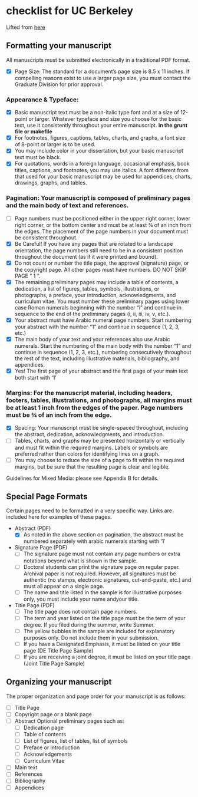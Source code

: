 # checklist for UC Berkeley

Lifted from [here](http://grad.berkeley.edu/academic-progress/dissertation/#formatting-your-manuscript)

## Formatting your manuscript

All manuscripts must be submitted electronically in a traditional PDF format.

- [x] Page Size: The standard for a document’s page size is 8.5 x 11 inches. If compelling reasons exist to use a larger page size, you must contact the Graduate Division for prior approval.

### Appearance & Typeface:

- [x] Basic manuscript text must  be a non-italic type font and at a size of 12-point or larger. Whatever typeface and size you choose for the basic text, use it consistently throughout your entire manuscript. **in the grunt file or makefile**
- [x] For footnotes, figures, captions, tables, charts, and graphs, a font size of 8-point or larger is to be used.
- [x] You may include color in your dissertation, but your basic manuscript text must be black.
- [x] For quotations, words in a foreign language, occasional emphasis, book titles, captions, and footnotes, you may use italics. A font different from that used for your basic manuscript may be used for appendices, charts, drawings, graphs, and tables.

### Pagination: Your manuscript is composed of preliminary pages and the main body of text and references.

- [ ] Page numbers must be positioned either in the upper right corner, lower right corner, or the bottom center and must be at least ¾ of an inch from the edges. The placement of the page numbers in your document must be consistent throughout.
- [x] Be Careful! If you have any pages that are rotated to a landscape orientation, the page numbers still need to be in a consistent position throughout the document (as if it were printed and bound).
- [x] Do not count or number the title page, the approval (signature) page, or the copyright page. All other pages must have numbers. DO NOT SKIP PAGE ” 1 “.
- [x] The remaining preliminary pages may include a table of contents, a dedication, a list of figures, tables, symbols, illustrations, or photographs, a preface, your introduction, acknowledgments, and curriculum vitae. You must number these preliminary pages using lower case Roman numerals beginning with the number “i” and continue in sequence to the end of the preliminary pages (i, ii, iii, iv, v, etc.).
- [x] Your abstract must have Arabic numeral page numbers. Start numbering your abstract with the number “1” and continue in sequence (1, 2, 3, etc.)
- [x] The main body of your text and your references also use Arabic numerals. Start the numbering of the main body with the number “1” and continue in sequence (1, 2, 3, etc.), numbering consecutively throughout the rest of the text, including illustrative materials, bibliography, and appendices.
- [x] Yes! The first page of your abstract and the first page of your main text both start with ‘1’

### Margins: For the manuscript material, including headers, footers, tables, illustrations, and photographs, all margins must be at least 1 inch from the edges of the paper. Page numbers must be ¾ of an inch from the edge.

- [x] Spacing: Your manuscript must be single-spaced throughout, including the abstract, dedication, acknowledgments, and introduction.
- [ ] Tables, charts, and graphs may be presented horizontally or vertically and must fit within the required margins. Labels or symbols are preferred rather than colors for identifying lines on a graph.
- [ ] You may choose to reduce the size of a page to fit within the required margins, but be sure that the resulting page is clear and legible.

Guidelines for Mixed Media: please see Appendix B for details.

## Special Page Formats

Certain pages need to be formatted in a very specific way. Links are included here for examples of these pages.

- Abstract (PDF)
  - [x] As noted in the above section on pagination, the abstract must be numbered separately with arabic numerals starting with ’1′
- Signature Page (PDF)
  - [ ] The signature page must not contain any page numbers or extra notations beyond what is shown in the sample.
  - [ ] Doctoral students can print the signature page on regular paper. Archival paper is not required. However, all signatures must be authentic (no stamps, electronic signatures, cut-and-paste, etc.) and must all appear on a single page.
  - [ ] The name and title listed in the sample is for illustrative purposes only, you must include your name andyour title.
- Title Page (PDF)
  - [ ] The title page does not contain page numbers.
  - [ ] The term and year listed on the title page must be the term of your degree. If you filed during the summer, write Summer.
  - [ ] The yellow bubbles in the sample are included for explanatory purposes only. Do not include them in your submission.
  - [ ] If you have a Designated Emphasis, it must be listed on your title page (DE Title Page Sample)
  - [ ] If you are receiving a joint degree, it must be listed on your title page (Joint Title Page Sample)

## Organizing your manuscript

The proper organization and page order for your manuscript is as follows:

- [ ] Title Page
- [ ] Copyright page or a blank page
- [ ] Abstract
Optional preliminary pages such as:
  - [ ] Dedication page
  - [ ] Table of contents
  - [ ] List of figures, list of tables, list of symbols
  - [ ] Preface or introduction
  - [ ] Acknowledgements
  - [ ] Curriculum Vitae
- [ ] Main text
- [ ] References
- [ ] Bibliography
- [ ] Appendices

